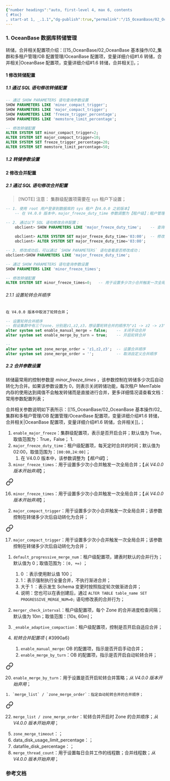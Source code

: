 ```yaml
---
{"number headings":"auto, first-level 4, max 6, contents
{ #toc}
, start-at 1, _.1.1","dg-publish":true,"permalink":"/15_OceanBase/02_OceanBase 基本操作/02_集群和多租户管理/管理数据存储/OceanBase 数据库转储，合并参数设置/","dgPassFrontmatter":true}
---
```



### 1. OceanBase 数据库转储管理

转储，合并相关配置项介绍：[[15_OceanBase/02_OceanBase 基本操作/02_集群和多租户管理/OB 配置管理/OceanBase 配置项，变量详细介绍#1.6 转储，合并相关\|OceanBase 配置项，变量详细介绍#1.6 转储，合并相关]]，；

#### 1 修改转储配置
##### 1.1 通过 SQL 语句修改转储配置
```sql
-- 通过 SHOW PARAMETERS 语句查询参数设置
SHOW PARAMETERS LIKE 'minor_compact_trigger';
SHOW PARAMETERS LIKE 'major_compact_trigger';
SHOW PARAMETERS LIKE 'freeze_trigger_percentage';
SHOW PARAMETERS LIKE 'memstore_limit_percentage';

-- 修改转储配置
ALTER SYSTEM SET minor_compact_trigger=2;
ALTER SYSTEM SET major_compact_trigger=10;
ALTER SYSTEM SET freeze_trigger_percentage=20;
ALTER SYSTEM SET memstore_limit_percentage=50; 
```

##### 1.2 转储参数设置


#### 2 修改合并配置
##### 2.1 通过 SQL 语句修改合并配置

> [!NOTE] 注意：
> 集群级配置项需要在 `sys` 租户下设置；

```sql
-- 1. 使用 root 用户登录到数据库的 sys 租户【V4.0.0 之前版本】 
	-- 在 V4.0.0 版本中，major_freeze_duty_time 参数调整为【租户级】；租户管理员登录到数据库(V4.0.0 及之后版本)；

-- 2. 通过以下 SQL 语句修改合并配置；
	obclient> SHOW PARAMETERS LIKE 'major_freeze_duty_time';    -- 查询参数设置配置
		
	obclient> ALTER SYSTEM SET major_freeze_duty_time='03:00';  -- 修改合并配置
	obclient> ALTER SYSTEM SET major_freeze_duty_time='03:00';

-- 3. 修改成功后，可以通过 `SHOW PARAMETERS` 语句查看是否修改成功；
obclient>SHOW PARAMETERS LIKE 'major_freeze_duty_time';
```


```sql
-- 通过 SHOW PARAMETERS 语句查询参数设置
SHOW PARAMETERS LIKE 'minor_freeze_times';

-- 修改转储配置
ALTER SYSTEM SET minor_freeze_times=0;   -- 用于设置多少次小合并触发一次全局合并；【从 V4.0.0 版本开始弃用】
```

###### 2.1.1 设置轮转合并顺序
`在 V4.0.0 版本中取消了轮转合并`；

```sql
-- 设置轮转合并顺序
-- 假设集群中有三个zone，分别是z1,z2,z3，想设置轮转合并的顺序为"z1 -> z2 -> z3"，步骤如下：
alter system set enable_manual_merge = false;    -- 关闭手动合并
alter system set enable_merge_by_turn = true;    -- 开启轮转合并

-- 
alter system set zone_merge_order = 'z1,z2,z3';  -- 设置合并顺序
alter system set zone_merge_order = '';          -- 取消自定义合并顺序
```


##### 2.2 合并参数设置
转储最常用的控制参数是 *minor_freeze_times* ，该参数控制在转储多少次后自动转化为合并。如果该参数设置为 0，则表示关闭转储功能，每次租户 MemTable 内存的使用达到阈值不会触发转储而是直接进行合并，更多详细情况请查看文档：常用参数配置列表；

合并相关参数说明如下表所示：[[15_OceanBase/02_OceanBase 基本操作/02_集群和多租户管理/OB 配置管理/OceanBase 配置项，变量详细介绍#1.6 转储，合并相关\|OceanBase 配置项，变量详细介绍#1.6 转储，合并相关]]，；
1. `enable_major_freeze`：集群级配置项，表示是否开启合并；默认值为 True，取值范围为：True，False；
	1. 
2. `major_freeze_duty_time`：租户级配置项，每天定时合并的时间；默认值为 02:00，取值范围为：`[00:00,24:00]`；
	1. 在 V4.0.0 版本中，该参数调整为【_租户级_】；
3. `minor_freeze_times`：用于设置多少次小合并触发一次全局合并；【*从 V4.0.0 版本开始弃用*】；
	
<div class="transclusion internal-embed is-loaded"><a class="markdown-embed-link" href="/15-ocean-base/02-ocean-base/02/ob/ocean-base/#d1c59a" aria-label="Open link"><svg xmlns="http://www.w3.org/2000/svg" width="24" height="24" viewBox="0 0 24 24" fill="none" stroke="currentColor" stroke-width="2" stroke-linecap="round" stroke-linejoin="round" class="svg-icon lucide-link"><path d="M10 13a5 5 0 0 0 7.54.54l3-3a5 5 0 0 0-7.07-7.07l-1.72 1.71"></path><path d="M14 11a5 5 0 0 0-7.54-.54l-3 3a5 5 0 0 0 7.07 7.07l1.71-1.71"></path></svg></a><div class="markdown-embed">



16. `minor_freeze_times`：用于设置多少次小合并触发一次全局合并；【*从 V4.0.0 版本开始弃用*】； 

</div></div>

2. `major_compact_trigger`：用于设置多少次小合并触发一次全局合并；该参数控制在转储多少次后自动转化为合并；
	
<div class="transclusion internal-embed is-loaded"><a class="markdown-embed-link" href="/15-ocean-base/02-ocean-base/02/ob/ocean-base/#2b32eb" aria-label="Open link"><svg xmlns="http://www.w3.org/2000/svg" width="24" height="24" viewBox="0 0 24 24" fill="none" stroke="currentColor" stroke-width="2" stroke-linecap="round" stroke-linejoin="round" class="svg-icon lucide-link"><path d="M10 13a5 5 0 0 0 7.54.54l3-3a5 5 0 0 0-7.07-7.07l-1.72 1.71"></path><path d="M14 11a5 5 0 0 0-7.54-.54l-3 3a5 5 0 0 0 7.07 7.07l1.71-1.71"></path></svg></a><div class="markdown-embed">



17. `major_compact_trigger`：用于设置多少次小合并触发一次全局合并；该参数控制在转储多少次后自动转化为合并； 

</div></div>

1. `default_progressive_merge_num`：租户级配置项，建表时默认的合并行为；默认值为 0；取值范围为：`[0, +∞)`  ；
	1. 0 ：表示使用默认值 100；
	2. 1：表示强制执行全量合并，不执行渐进合并；
	3. 大于 1 ：表示发生 Schema 变更时按照指定轮次做渐进合并；
	4. 说明：您也可以在表创建后，通过 `ALTER TABLE table_name SET PROGRESSIVE_MERGE_NUM=0;` 语句修改表的合并行为；
2. `merger_check_interval`：租户级配置项，每个 Zone 的合并进度检查间隔；默认值为 10m；取值范围：[10s, 60m]；
3. `_enable_adaptive_compaction`：租户级配置项，控制是否开启自适应合并；
4. *轮转合并配置项*
{ #3990a6}

	1. `enable_manual_merge`: OB 的配置项，指示是否开启手动合并；
	2. `enable_merge_by_turn`：OB 的配置项，指示是否开启自动轮转合并；
	
<div class="transclusion internal-embed is-loaded"><a class="markdown-embed-link" href="/15-ocean-base/02-ocean-base/02/ob/ocean-base/#579c89" aria-label="Open link"><svg xmlns="http://www.w3.org/2000/svg" width="24" height="24" viewBox="0 0 24 24" fill="none" stroke="currentColor" stroke-width="2" stroke-linecap="round" stroke-linejoin="round" class="svg-icon lucide-link"><path d="M10 13a5 5 0 0 0 7.54.54l3-3a5 5 0 0 0-7.07-7.07l-1.72 1.71"></path><path d="M14 11a5 5 0 0 0-7.54-.54l-3 3a5 5 0 0 0 7.07 7.07l1.71-1.71"></path></svg></a><div class="markdown-embed">



20. `enable_merge_by_turn`：用于设置是否开启轮转合并策略；*从 V4.0.0 版本开始弃用*； 

</div></div>

	1. `merge_list` / `zone_merge_order`：指定自动轮转合并的合并顺序；
	
<div class="transclusion internal-embed is-loaded"><a class="markdown-embed-link" href="/15-ocean-base/02-ocean-base/02/ob/ocean-base/#f50cc7" aria-label="Open link"><svg xmlns="http://www.w3.org/2000/svg" width="24" height="24" viewBox="0 0 24 24" fill="none" stroke="currentColor" stroke-width="2" stroke-linecap="round" stroke-linejoin="round" class="svg-icon lucide-link"><path d="M10 13a5 5 0 0 0 7.54.54l3-3a5 5 0 0 0-7.07-7.07l-1.72 1.71"></path><path d="M14 11a5 5 0 0 0-7.54-.54l-3 3a5 5 0 0 0 7.07 7.07l1.71-1.71"></path></svg></a><div class="markdown-embed">



22. `merge_list / zone_merge_order`：轮转合并开启时 Zone 的合并顺序；*从 V4.0.0 版本开始弃用*； 

</div></div>

5. `zone_merge_timeout`：；
6. data_disk_usage_limit_percentage：；
7. datafile_disk_percentage：；
8. `merge_thread_count`：用于设置每日合并工作的线程数；合并线程数；*从 V4.0.0 版本开始弃用*；

### 参考文档
